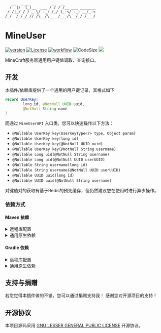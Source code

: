 ```text
   __  ____          __  __
  /  |/  (_)__  ___ / / / /__ ___ _______
 / /|_/ / / _ \/ -_) /_/ (_-</ -_) __(_-<
/_/  /_/_/_//_/\__/\____/___/\__/_/ /___/
```

# MineUser

[![version](https://img.shields.io/github/v/release/CarmJos/MineUser)](https://github.com/CarmJos/MineUser/releases)
[![License](https://img.shields.io/github/license/CarmJos/MineUser)](https://www.gnu.org/licenses/lgpl-3.0.html)
[![workflow](https://github.com/CarmJos/MineUser/actions/workflows/maven.yml/badge.svg?branch=master)](https://github.com/CarmJos/MineUser/actions/workflows/maven.yml)
![CodeSize](https://img.shields.io/github/languages/code-size/CarmJos/MineUser)
![](https://visitor-badge.glitch.me/badge?page_id=MineUser.readme)

MineCraft服务器通用用户键值调取、查询接口。

## 开发

本插件/依赖库提供了一个通用的用户键记录，其格式如下

```java
record UserKey(
        long id, @NotNull UUID uuid,
        @NotNull String name
)
```
而通过 `MineUserAPI` 入口类，您可以快速操作以下方法：

- `@Nullable UserKey key(UserKeyType<?> type, Object param)`
- `@Nullable UserKey key(long id)`
- `@Nullable UserKey key(@NotNull UUID uuid)` 
- `@Nullable UserKey key(@NotNull String username)`
- `@Nullable Long uid(@NotNull String username)`
- `@Nullable Long uid(@NotNull UUID userUUID)` 
- `@Nullable String username(long id)` 
- `@Nullable String username(@NotNull UUID userUUID)`
- `@Nullable UUID uuid(long id)`
- `@Nullable UUID uuid(@NotNull String username)`

对键值对的获取有基于Redis的预先缓存，但仍然建议您在使用时进行异步操作。

### 依赖方式

#### Maven 依赖

<details>
<summary>远程库配置</summary>

```xml

<project>
    <repositories>
        <repository>
            <!--采用github依赖库，实时更新，但需要配置 (推荐) -->
            <id>MineUser</id>
            <name>GitHub Packages</name>
            <url>https://maven.pkg.github.com/CarmJos/MineUser</url>
        </repository>
        <repository>
            <!--采用我的私人依赖库，简单方便，但可能因为变故而无法使用-->
            <id>carm-repo</id>
            <name>Carm's Repo</name>
            <url>https://repo.carm.cc/repository/maven-public/</url>
        </repository>
    </repositories>
</project>
```

</details>

<details>
<summary>通用原生依赖</summary>

```xml

<project>
    <dependencies>
        <dependency>
            <groupId>cc.carm.lib</groupId>
            <artifactId>mineuser-api</artifactId>
            <version>[LATEST RELEASE]</version>
            <scope>compile</scope>
        </dependency>
    </dependencies>
</project>
```

</details>

#### Gradle 依赖

<details>
<summary>远程库配置</summary>

```groovy
repositories {
    
    // 采用github依赖库，实时更新，但需要配置 (推荐)
    maven { url 'https://maven.pkg.github.com/CarmJos/MineUser' }

    // 采用我的私人依赖库，简单方便，但可能因为变故而无法使用
    maven { url 'https://repo.carm.cc/repository/maven-public/' }
}
```

</details>

<details>
<summary>通用原生依赖</summary>

```groovy
dependencies {
    api "cc.carm.lib:mineuser-api:[LATEST RELEASE]"
}
```

</details>

## 支持与捐赠

若您觉得本插件做的不错，您可以通过捐赠支持我！ 感谢您对开源项目的支持！

## 开源协议

本项目源码采用 [GNU LESSER GENERAL PUBLIC LICENSE](https://www.gnu.org/licenses/lgpl-3.0.html) 开源协议。
